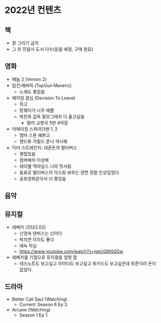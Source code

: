 # 2022년 컨텐츠

## 책

* 잘 그리기 금지
* 그 외 민음사 도서 다수(읽을 예정, 구매 완료)

## 영화

* 베놈 2 (Venom 2)
* 탑건:매버릭 (TopGun Maveric)
  * 노래도 좋았음
* 헤어질 결심 (Decision To Leave)
  * 최고
  * 탕웨이가 너무 예쁨
  * 박찬욱 감독 필모그래피 다 훝고싶음
    * 말러 교향곡 5번 4악장
* 어메이징 스파이더맨 1, 2
  * 엠마 스톤 예쁘고
  * 앤드류 가필드 존나 섹시해
* 닥터 스트레인지: 대혼돈의 멀티버스
  * 괜찮았음
  * 컴버배치 이상해
  * 레이첼 맥아담스 나의 첫사랑.
  * 음표로 멀티버스의 닥스랑 싸우는 장면 정말 인상깊었다
  * 공포영화같아서 더 좋았음

## 음악

## 뮤지컬

* 레베카 (2022.02)
  * 신영숙 댄버스는 신이다
  * 박지연 이히도 좋다
  * 에녹 막심
  * <https://www.youtube.com/watch?v=jgeUQ6ISQ5w>
* 레베카를 기점으로 뮤지컬을 엄청 팜
  * 데스노트도 보고싶고 아이다도 보고싶고 위키드도 보고싶은데 취준이라 돈이 없었다.

## 드라마

* Better Call Saul (Watching)
  * Current: Season 6 Ep 2.
* Arcane (Watching)
  * Season 1 Ep 1.
